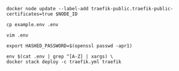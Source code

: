 ```shell
docker node update --label-add traefik-public.traefik-public-certificates=true $NODE_ID
```

```shell
cp example.env .env
```

```shell
vim .env
```

```shell
export HASHED_PASSWORD=$(openssl passwd -apr1)
```

```shell
env $(cat .env | grep ^[A-Z] | xargs) \
docker stack deploy -c traefik.yml traefik
```
